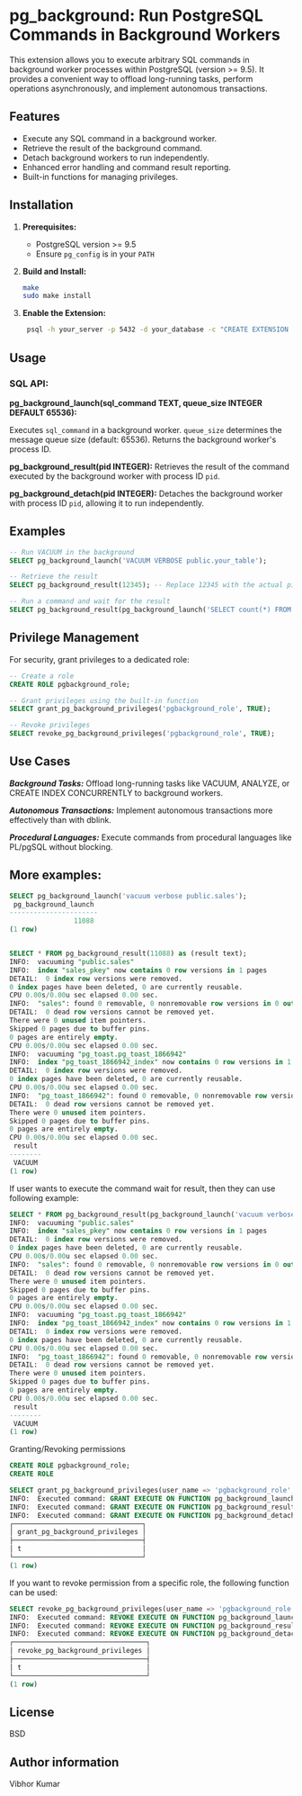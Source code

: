 # pg_background: Run PostgreSQL Commands in Background Workers

This extension allows you to execute arbitrary SQL commands in background worker processes within PostgreSQL (version >= 9.5). It provides a convenient way to offload long-running tasks, perform operations asynchronously, and implement autonomous transactions.

## Features

* Execute any SQL command in a background worker.
* Retrieve the result of the background command.
* Detach background workers to run independently.
* Enhanced error handling and command result reporting.
* Built-in functions for managing privileges.

## Installation

1. **Prerequisites:**
   * PostgreSQL version >= 9.5
   * Ensure `pg_config` is in your `PATH`

2. **Build and Install:**
   ```bash
   make
   sudo make install
   ```
3. **Enable the Extension:**
   ```bash
    psql -h your_server -p 5432 -d your_database -c "CREATE EXTENSION pg_background;"
   ```

## Usage
### SQL API:

****pg_background_launch(sql_command TEXT, queue_size INTEGER DEFAULT 65536):****

Executes `sql_command` in a background worker. `queue_size` determines the message queue size (default: 65536). Returns the background worker's process ID.

****pg_background_result(pid INTEGER):****
Retrieves the result of the command executed by the background worker with process ID `pid`.

****pg_background_detach(pid INTEGER):****
Detaches the background worker with process ID `pid`, allowing it to run independently.

## Examples
```sql
-- Run VACUUM in the background
SELECT pg_background_launch('VACUUM VERBOSE public.your_table');

-- Retrieve the result
SELECT pg_background_result(12345); -- Replace 12345 with the actual pid

-- Run a command and wait for the result
SELECT pg_background_result(pg_background_launch('SELECT count(*) FROM your_table'));
```

## Privilege Management
For security, grant privileges to a dedicated role:
```SQL
-- Create a role
CREATE ROLE pgbackground_role;

-- Grant privileges using the built-in function
SELECT grant_pg_background_privileges('pgbackground_role', TRUE);

-- Revoke privileges
SELECT revoke_pg_background_privileges('pgbackground_role', TRUE);
```

## Use Cases

***Background Tasks:*** Offload long-running tasks like VACUUM, ANALYZE, or CREATE INDEX CONCURRENTLY to background workers.

***Autonomous Transactions:*** Implement autonomous transactions more effectively than with dblink.

***Procedural Languages:*** Execute commands from procedural languages like PL/pgSQL without blocking.




## More examples:

```sql
SELECT pg_background_launch('vacuum verbose public.sales');
 pg_background_launch 
----------------------
                11088
(1 row)


SELECT * FROM pg_background_result(11088) as (result text);
INFO:  vacuuming "public.sales"
INFO:  index "sales_pkey" now contains 0 row versions in 1 pages
DETAIL:  0 index row versions were removed.
0 index pages have been deleted, 0 are currently reusable.
CPU 0.00s/0.00u sec elapsed 0.00 sec.
INFO:  "sales": found 0 removable, 0 nonremovable row versions in 0 out of 0 pages
DETAIL:  0 dead row versions cannot be removed yet.
There were 0 unused item pointers.
Skipped 0 pages due to buffer pins.
0 pages are entirely empty.
CPU 0.00s/0.00u sec elapsed 0.00 sec.
INFO:  vacuuming "pg_toast.pg_toast_1866942"
INFO:  index "pg_toast_1866942_index" now contains 0 row versions in 1 pages
DETAIL:  0 index row versions were removed.
0 index pages have been deleted, 0 are currently reusable.
CPU 0.00s/0.00u sec elapsed 0.00 sec.
INFO:  "pg_toast_1866942": found 0 removable, 0 nonremovable row versions in 0 out of 0 pages
DETAIL:  0 dead row versions cannot be removed yet.
There were 0 unused item pointers.
Skipped 0 pages due to buffer pins.
0 pages are entirely empty.
CPU 0.00s/0.00u sec elapsed 0.00 sec.
 result    
--------
 VACUUM
(1 row)

```

If user wants to execute the command wait for result, then they can use following example:
```sql
SELECT * FROM pg_background_result(pg_background_launch('vacuum verbose public.sales')) as (result TEXT);
INFO:  vacuuming "public.sales"
INFO:  index "sales_pkey" now contains 0 row versions in 1 pages
DETAIL:  0 index row versions were removed.
0 index pages have been deleted, 0 are currently reusable.
CPU 0.00s/0.00u sec elapsed 0.00 sec.
INFO:  "sales": found 0 removable, 0 nonremovable row versions in 0 out of 0 pages
DETAIL:  0 dead row versions cannot be removed yet.
There were 0 unused item pointers.
Skipped 0 pages due to buffer pins.
0 pages are entirely empty.
CPU 0.00s/0.00u sec elapsed 0.00 sec.
INFO:  vacuuming "pg_toast.pg_toast_1866942"
INFO:  index "pg_toast_1866942_index" now contains 0 row versions in 1 pages
DETAIL:  0 index row versions were removed.
0 index pages have been deleted, 0 are currently reusable.
CPU 0.00s/0.00u sec elapsed 0.00 sec.
INFO:  "pg_toast_1866942": found 0 removable, 0 nonremovable row versions in 0 out of 0 pages
DETAIL:  0 dead row versions cannot be removed yet.
There were 0 unused item pointers.
Skipped 0 pages due to buffer pins.
0 pages are entirely empty.
CPU 0.00s/0.00u sec elapsed 0.00 sec.
 result 
--------
 VACUUM
(1 row)
```

Granting/Revoking permissions
```sql
CREATE ROLE pgbackground_role;
CREATE ROLE

SELECT grant_pg_background_privileges(user_name => 'pgbackground_role', print_commands => true);
INFO:  Executed command: GRANT EXECUTE ON FUNCTION pg_background_launch(pg_catalog.text, pg_catalog.int4) TO pgbackground_role
INFO:  Executed command: GRANT EXECUTE ON FUNCTION pg_background_result(pg_catalog.int4) TO pgbackground_role
INFO:  Executed command: GRANT EXECUTE ON FUNCTION pg_background_detach(pg_catalog.int4) TO pgbackground_role
┌────────────────────────────────┐
│ grant_pg_background_privileges │
├────────────────────────────────┤
│ t                              │
└────────────────────────────────┘
(1 row)
```

If you want to revoke permission from a specific role, the following function can be used:
```sql
SELECT revoke_pg_background_privileges(user_name => 'pgbackground_role', print_commands => true);
INFO:  Executed command: REVOKE EXECUTE ON FUNCTION pg_background_launch(pg_catalog.text, pg_catalog.int4) FROM pgbackground_role
INFO:  Executed command: REVOKE EXECUTE ON FUNCTION pg_background_result(pg_catalog.int4) FROM pgbackground_role
INFO:  Executed command: REVOKE EXECUTE ON FUNCTION pg_background_detach(pg_catalog.int4) FROM pgbackground_role
┌─────────────────────────────────┐
│ revoke_pg_background_privileges │
├─────────────────────────────────┤
│ t                               │
└─────────────────────────────────┘
(1 row)
```

## License

BSD

## Author information
Vibhor Kumar

